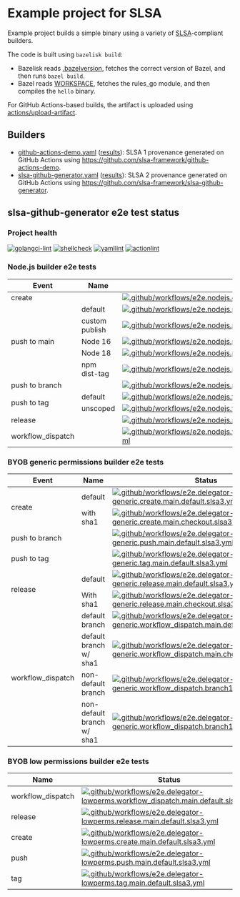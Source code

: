 # Example project for SLSA

Example project builds a simple binary using a variety of [SLSA]-compliant
builders.

The code is built using `bazelisk build`:

- Bazelisk reads [.bazelversion], fetches the correct version of Bazel, and
  then runs `bazel build`.
- Bazel reads [WORKSPACE], fetches the rules_go module, and then compiles the
  `hello` binary.

For GitHub Actions-based builds, the artifact is uploaded using
[actions/upload-artifact].

[.bazelversion]: .bazelversion
[SLSA]: https://slsa.dev
[WORKSPACE]: WORKSPACE
[actions/upload-artifact]: https://github.com/actions/upload-artifact

## Builders

- [github-actions-demo.yaml](.github/workflows/github-actions-demo.yaml)
  ([results](https://github.com/slsa-framework/example-package/actions/workflows/github-actions-demo.yaml)):
  SLSA 1 provenance generated on GitHub Actions using
  https://github.com/slsa-framework/github-actions-demo.
- [slsa-github-generator.yaml](.github/workflows/slsa-github-generator.yaml)
  ([results](https://github.com/slsa-framework/example-package/actions/workflows/slsa-github-generator.yaml)):
  SLSA 2 provenance generated on GitHub Actions using
  https://github.com/slsa-framework/slsa-github-generator.

## slsa-github-generator e2e test status

### Project health

[![golangci-lint](https://github.com/slsa-framework/example-package/actions/workflows/pre-submit.golangci-lint.yml/badge.svg)](https://github.com/slsa-framework/example-package/actions/workflows/pre-submit.golangci-lint.yml) [![shellcheck](https://github.com/slsa-framework/example-package/actions/workflows/pre-submit.shellcheck.yml/badge.svg)](https://github.com/slsa-framework/example-package/actions/workflows/pre-submit.shellcheck.yml) [![yamllint](https://github.com/slsa-framework/example-package/actions/workflows/pre-submit.yamllint.yml/badge.svg)](https://github.com/slsa-framework/example-package/actions/workflows/pre-submit.yamllint.yml) [![actionlint](https://github.com/slsa-framework/example-package/actions/workflows/pre-submit.actionlint.yml/badge.svg)](https://github.com/slsa-framework/example-package/actions/workflows/pre-submit.actionlint.yml)

### Node.js builder e2e tests

<table>
  <thead>
    <tr>
      <th>Event</th>
      <th>Name</th>
      <th>Status</th>
    </tr>
  </thead>
  <tbody>
    <tr>
      <td>create</td>
      <td></td>
      <td><a href="https://github.com/slsa-framework/example-package/actions/workflows/e2e.nodejs.create.main.default.slsa3.yml"><img alt=".github/workflows/e2e.nodejs.create.main.default.slsa3.yml" src="https://github.com/slsa-framework/example-package/actions/workflows/e2e.nodejs.create.main.default.slsa3.yml/badge.svg" /></a></td>
    </tr>
    <tr>
      <td rowspan="5">push to main</td>
      <td>default</td>
      <td><a href="https://github.com/slsa-framework/example-package/actions/workflows/e2e.nodejs.push.main.default.slsa3.yml"><img alt=".github/workflows/e2e.nodejs.push.main.default.slsa3.yml" src="https://github.com/slsa-framework/example-package/actions/workflows/e2e.nodejs.push.main.default.slsa3.yml/badge.svg?event=push" /></a></td>
    </tr>
    <tr>
      <td>custom publish</td>
      <td><a href="https://github.com/slsa-framework/example-package/actions/workflows/e2e.nodejs.push.main.custom_publish.slsa3.yml"><img alt=".github/workflows/e2e.nodejs.push.main.custom_publish.slsa3.yml" src="https://github.com/slsa-framework/example-package/actions/workflows/e2e.nodejs.push.main.custom_publish.slsa3.yml/badge.svg?event=push" /></a></td>
    </tr>
    <tr>
      <td>Node 16</td>
      <td><a href="https://github.com/slsa-framework/example-package/actions/workflows/e2e.nodejs.push.main.node16.slsa3.yml"><img alt=".github/workflows/e2e.nodejs.push.main.node16.slsa3.yml" src="https://github.com/slsa-framework/example-package/actions/workflows/e2e.nodejs.push.main.node16.slsa3.yml/badge.svg?event=push" /></a></td>
    </tr>
    <tr>
      <td>Node 18</td>
      <td><a href="https://github.com/slsa-framework/example-package/actions/workflows/e2e.nodejs.push.main.node18.slsa3.yml"><img alt=".github/workflows/e2e.nodejs.push.main.node18.slsa3.yml" src="https://github.com/slsa-framework/example-package/actions/workflows/e2e.nodejs.push.main.node18.slsa3.yml/badge.svg?event=push" /></a></td>
    </tr>
    <tr>
      <td>npm dist-tag</td>
      <td><a href="https://github.com/slsa-framework/example-package/actions/workflows/e2e.nodejs.push.main.disttag.slsa3.yml"><img alt=".github/workflows/e2e.nodejs.push.main.disttag.slsa3.yml" src="https://github.com/slsa-framework/example-package/actions/workflows/e2e.nodejs.push.main.disttag.slsa3.yml/badge.svg?event=push" /></a></td>
    </tr>
    <tr>
      <td>push to branch</td>
      <td></td>
      <td><a href="https://github.com/slsa-framework/example-package/actions/workflows/e2e.nodejs.push.branch1.default.slsa3.yml"><img alt=".github/workflows/e2e.nodejs.push.branch1.default.slsa3.yml" src="https://github.com/slsa-framework/example-package/actions/workflows/e2e.nodejs.push.branch1.default.slsa3.yml/badge.svg?branch=branch1&event=push" /></a></td>
    </tr>
    <tr>
      <td rowspan="2">push to tag</td>
      <td>default</td>
      <td><a href="https://github.com/slsa-framework/example-package/actions/workflows/e2e.nodejs.tag.main.default.slsa3.yml"><img alt=".github/workflows/e2e.nodejs.tag.main.default.slsa3.yml" src="https://github.com/slsa-framework/example-package/actions/workflows/e2e.nodejs.tag.main.default.slsa3.yml/badge.svg" /></a></td>
    </tr>
    <tr>
      <td>unscoped</td>
      <td><a href="https://github.com/slsa-framework/example-package/actions/workflows/e2e.nodejs.tag.main.unscoped.slsa3.yml"><img alt=".github/workflows/e2e.nodejs.tag.main.unscoped.slsa3.yml" src="https://github.com/slsa-framework/example-package/actions/workflows/e2e.nodejs.tag.main.unscoped.slsa3.yml/badge.svg" /></a></td>
    </tr>
    <tr>
      <td>release</td>
      <td></td>
      <td><a href="https://github.com/slsa-framework/example-package/actions/workflows/e2e.nodejs.release.main.default.slsa3.yml"><img alt=".github/workflows/e2e.nodejs.release.main.default.slsa3.yml" src="https://github.com/slsa-framework/example-package/actions/workflows/e2e.nodejs.release.main.default.slsa3.yml/badge.svg" /></a></td>
    </tr>
    <tr>
      <td>workflow_dispatch</td>
      <td></td>
      <td><a href="https://github.com/slsa-framework/example-package/actions/workflows/e2e.nodejs.workflow_dispatch.main.default.slsa3.yml"><img alt=".github/workflows/e2e.nodejs.workflow_dispatch.main.default.slsa3.yml" src="https://github.com/slsa-framework/example-package/actions/workflows/e2e.nodejs.workflow_dispatch.main.default.slsa3.yml/badge.svg?event=workflow_dispatch" /></a></td>
    </tr>
  </tbody>
</table>

### BYOB generic permissions builder e2e tests

<table>
  <thead>
    <tr>
      <th>Event</th>
      <th>Name</th>
      <th>Status</th>
    </tr>
  </thead>
  <tbody>
    <tr>
      <td rowspan="2">create</td>
      <td>default</td>
      <td><a href="https://github.com/slsa-framework/example-package/actions/workflows/e2e.delegator-generic.create.main.default.slsa3.yml"><img alt=".github/workflows/e2e.delegator-generic.create.main.default.slsa3.yml" src="https://github.com/slsa-framework/example-package/actions/workflows/e2e.delegator-generic.create.main.default.slsa3.yml/badge.svg" /></a></td>
    </tr>
    <tr>
      <td>with sha1</td>
      <td><a href="https://github.com/slsa-framework/example-package/actions/workflows/e2e.delegator-generic.create.main.checkout.slsa3.yml"><img alt=".github/workflows/e2e.delegator-generic.create.main.checkout.slsa3.yml" src="https://github.com/slsa-framework/example-package/actions/workflows/e2e.delegator-generic.create.main.checkout.slsa3.yml/badge.svg" /></a></td>
    </tr>
    <tr>
      <td>push to branch</td>
      <td></td>
      <td><a href="https://github.com/slsa-framework/example-package/actions/workflows/e2e.delegator-generic.push.main.default.slsa3.yml"><img alt=".github/workflows/e2e.delegator-generic.push.main.default.slsa3.yml" src="https://github.com/slsa-framework/example-package/actions/workflows/e2e.delegator-generic.push.main.default.slsa3.yml/badge.svg?event=push" /></a></td>
    </tr>
    <tr>
      <td>push to tag</td>
      <td></td>
      <td><a href="https://github.com/slsa-framework/example-package/actions/workflows/e2e.delegator-generic.tag.main.default.slsa3.yml"><img alt=".github/workflows/e2e.delegator-generic.tag.main.default.slsa3.yml" src="https://github.com/slsa-framework/example-package/actions/workflows/e2e.delegator-generic.tag.main.default.slsa3.yml/badge.svg" /></a></td>
    </tr>
    <tr>
      <td rowspan="2">release</td>
      <td>default</td>
      <td><a href="https://github.com/slsa-framework/example-package/actions/workflows/e2e.delegator-generic.release.main.default.slsa3.yml"><img alt=".github/workflows/e2e.delegator-generic.release.main.default.slsa3.yml" src="https://github.com/slsa-framework/example-package/actions/workflows/e2e.delegator-generic.release.main.default.slsa3.yml/badge.svg" /></a></td>
    </tr>
    <tr>
      <td>With sha1</td>
      <td><a href="https://github.com/slsa-framework/example-package/actions/workflows/e2e.delegator-generic.release.main.checkout.slsa3.yml"><img alt=".github/workflows/e2e.delegator-generic.release.main.checkout.slsa3.yml" src="https://github.com/slsa-framework/example-package/actions/workflows/e2e.delegator-generic.release.main.checkout.slsa3.yml/badge.svg" /></a></td>
    </tr>
    <tr>
      <td rowspan="4">workflow_dispatch</td>
      <td>default branch</td>
      <td><a href="https://github.com/slsa-framework/example-package/actions/workflows/e2e.delegator-generic.workflow_dispatch.main.default.slsa3.yml"><img alt=".github/workflows/e2e.delegator-generic.workflow_dispatch.main.default.slsa3.yml" src="https://github.com/slsa-framework/example-package/actions/workflows/e2e.delegator-generic.workflow_dispatch.main.default.slsa3.yml/badge.svg?event=workflow_dispatch" /></a></td>
    </tr>
    <tr>
      <td>default branch w/ sha1</td>
      <td><a href="https://github.com/slsa-framework/example-package/actions/workflows/e2e.delegator-generic.workflow_dispatch.main.checkout.slsa3.yml"><img alt=".github/workflows/e2e.delegator-generic.workflow_dispatch.main.checkout.slsa3.yml" src="https://github.com/slsa-framework/example-package/actions/workflows/e2e.delegator-generic.workflow_dispatch.main.checkout.slsa3.yml/badge.svg?event=workflow_dispatch" /></a></td>
    </tr>
    <tr>
      <td>non-default branch</td>
      <td><a href="https://github.com/slsa-framework/example-package/actions/workflows/e2e.delegator-generic.workflow_dispatch.branch1.default.slsa3.yml"><img alt=".github/workflows/e2e.delegator-generic.workflow_dispatch.branch1.default.slsa3.yml" src="https://github.com/slsa-framework/example-package/actions/workflows/e2e.delegator-generic.workflow_dispatch.branch1.default.slsa3.yml/badge.svg?branch=branch1&event=workflow_dispatch" /></a></td>
    </tr>
    <tr>
      <td>non-default branch w/ sha1</td>
      <td><a href="https://github.com/slsa-framework/example-package/actions/workflows/e2e.delegator-generic.workflow_dispatch.branch1.checkout.slsa3.yml"><img alt=".github/workflows/e2e.delegator-generic.workflow_dispatch.branch1.checkout.slsa3.yml" src="https://github.com/slsa-framework/example-package/actions/workflows/e2e.delegator-generic.workflow_dispatch.branch1.checkout.slsa3.yml/badge.svg?branch=branch1&event=workflow_dispatch" /></a></td>
    </tr>
  </tbody>
</table>

### BYOB low permissions builder e2e tests

| Name              | Status                                                                                                                                                                                                                                                                                                                                                                                             |
| ----------------- | -------------------------------------------------------------------------------------------------------------------------------------------------------------------------------------------------------------------------------------------------------------------------------------------------------------------------------------------------------------------------------------------------- |
| workflow_dispatch | [![.github/workflows/e2e.delegator-lowperms.workflow_dispatch.main.default.slsa3.yml](https://github.com/slsa-framework/example-package/actions/workflows/e2e.delegator-lowperms.workflow_dispatch.main.default.slsa3.yml/badge.svg?event=workflow_dispatch)](https://github.com/slsa-framework/example-package/actions/workflows/e2e.delegator-lowperms.workflow_dispatch.main.default.slsa3.yml) |
| release           | [![.github/workflows/e2e.delegator-lowperms.release.main.default.slsa3.yml](https://github.com/slsa-framework/example-package/actions/workflows/e2e.delegator-lowperms.release.main.default.slsa3.yml/badge.svg)](https://github.com/slsa-framework/example-package/actions/workflows/e2e.delegator-lowperms.release.main.default.slsa3.yml)                                                       |
| create            | [![.github/workflows/e2e.delegator-lowperms.create.main.default.slsa3.yml](https://github.com/slsa-framework/example-package/actions/workflows/e2e.delegator-lowperms.create.main.default.slsa3.yml/badge.svg)](https://github.com/slsa-framework/example-package/actions/workflows/e2e.delegator-lowperms.create.main.default.slsa3.yml)                                                          |
| push              | [![.github/workflows/e2e.delegator-lowperms.push.main.default.slsa3.yml](https://github.com/slsa-framework/example-package/actions/workflows/e2e.delegator-lowperms.push.main.default.slsa3.yml/badge.svg?event=push)](https://github.com/slsa-framework/example-package/actions/workflows/e2e.delegator-lowperms.push.main.default.slsa3.yml)                                                     |
| tag               | [![.github/workflows/e2e.delegator-lowperms.tag.main.default.slsa3.yml](https://github.com/slsa-framework/example-package/actions/workflows/e2e.delegator-lowperms.tag.main.default.slsa3.yml/badge.svg?event=push)](https://github.com/slsa-framework/example-package/actions/workflows/e2e.delegator-lowperms.tag.main.default.slsa3.yml)                                                        |
